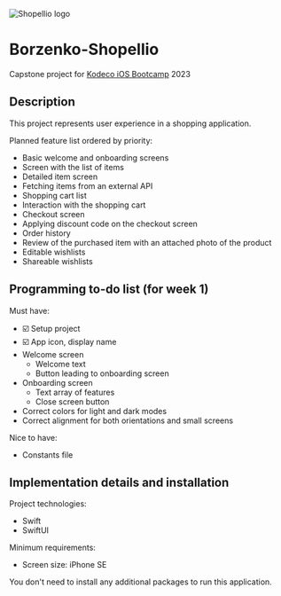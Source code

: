 ![Shopellio logo](https://www.nborzenko.me/assets/shopellio/logo-large.png)

# Borzenko-Shopellio
Capstone project for [Kodeco iOS Bootcamp](https://store.kodeco.com/bootcamp/ios) 2023 

## Description

This project represents user experience in a shopping application.

Planned feature list ordered by priority:
- Basic welcome and onboarding screens
- Screen with the list of items
- Detailed item screen
- Fetching items from an external API
- Shopping cart list
- Interaction with the shopping cart
- Checkout screen
- Applying discount code on the checkout screen
- Order history
- Review of the purchased item with an attached photo of the product
- Editable wishlists
- Shareable wishlists

## Programming to-do list (for week 1)

Must have:
- ☑️ Setup project
- ☑️ App icon, display name
- Welcome screen
  - Welcome text
  - Button leading to onboarding screen
- Onboarding screen
  - Text array of features
  - Close screen button
- Correct colors for light and dark modes
- Correct alignment for both orientations and small screens
  
Nice to have:
- Constants file

## Implementation details and installation

Project technologies:
- Swift
- SwiftUI

Minimum requirements:
- Screen size: iPhone SE

You don't need to install any additional packages to run this application.
